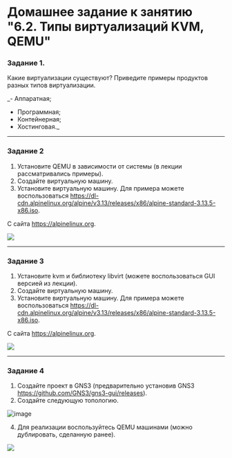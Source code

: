 # Домашнее задание к занятию "6.2. Типы виртуализаций KVM, QEMU"

### Задание 1. 

Какие виртуализации существуют? Приведите примеры продуктов разных типов виртуализации.

_- Аппаратная;
- Программная;
- Контейнерная;
- Хостинговая._
---

### Задание 2 

1. Установите QEMU в зависимости от системы (в лекции рассматривались примеры).
2. Создайте виртуальную машину.
3. Установите виртуальную машину.
Для примера можете воспользоваться 
https://dl-cdn.alpinelinux.org/alpine/v3.13/releases/x86/alpine-standard-3.13.5-x86.iso. 

С сайта https://alpinelinux.org. 
 
![](https://github.com/guillotine666/nah/blob/6.2/virtualization/home/tmp/6-2/6.2.png)

---

### Задание 3 

1. Установите kvm и библиотеку libvirt (можете воспользоваться GUI версией из лекции). 
2. Создайте виртуальную машину. 
3. Установите виртуальную машину. 
Для примера можете воспользоваться https://dl-cdn.alpinelinux.org/alpine/v3.13/releases/x86/alpine-standard-3.13.5-x86.iso. 

С сайта https://alpinelinux.org. 

![](https://github.com/guillotine666/nah/blob/6.2/virtualization/home/tmp/6-2/6.3.png)


 ---

### Задание 4

1. Создайте проект в GNS3 (предварительно установив GNS3  https://github.com/GNS3/gns3-gui/releases).
2. Создайте следующую топологию.

![image](https://user-images.githubusercontent.com/73060384/118615008-f95e9680-b7c8-11eb-9610-fc1e73d8bd70.png)

4. Для реализации воспользуйтесь QEMU машинами (можно дублировать, сделанную ранее). 

![](https://github.com/guillotine666/nah/blob/6.2/virtualization/home/tmp/6-2/6.4.png)
